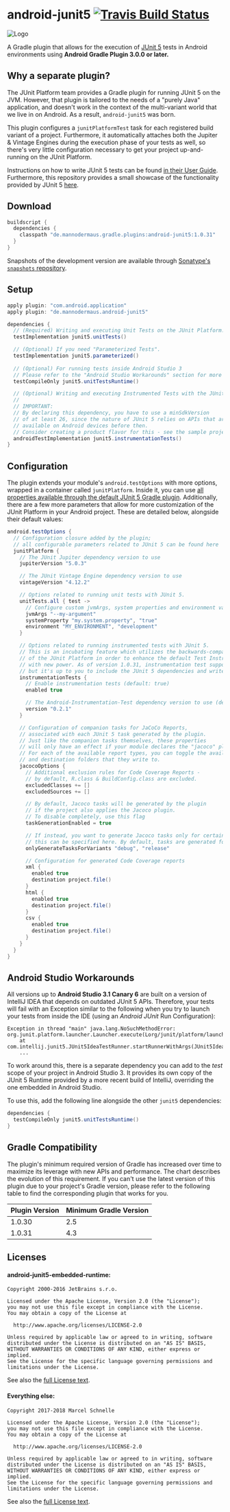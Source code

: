 # android-junit5 [![Travis Build Status](https://travis-ci.org/mannodermaus/android-junit5.svg?branch=master)][travisci]

![Logo](.images/logo.png)

A Gradle plugin that allows for the execution of [JUnit 5][junit5gh] tests in Android environments using **Android Gradle Plugin 3.0.0 or later.**

## Why a separate plugin?

The JUnit Platform team provides a Gradle plugin for running JUnit 5 on the JVM. However,
that plugin is tailored to the needs of a "purely Java" application, and doesn't work in
the context of the multi-variant world that we live in on Android. As a result, `android-junit5` was born.

This plugin configures a `junitPlatformTest` task for each registered build variant of a project.
Furthermore, it automatically attaches both the Jupiter & Vintage Engines
during the execution phase of your tests as well, so there's very little configuration
necessary to get your project up-and-running on the JUnit Platform.

Instructions on how to write JUnit 5 tests can be found [in their User Guide][junit5ug].
Furthermore, this repository provides a small showcase of the functionality provided by JUnit 5 [here][sampletests].

## Download

```groovy
buildscript {
  dependencies {
    classpath "de.mannodermaus.gradle.plugins:android-junit5:1.0.31"
  }
}
```

Snapshots of the development version are available through [Sonatype's `snapshots` repository][sonatyperepo].

## Setup

```groovy
apply plugin: "com.android.application"
apply plugin: "de.mannodermaus.android-junit5"

dependencies {
  // (Required) Writing and executing Unit Tests on the JUnit Platform.
  testImplementation junit5.unitTests()

  // (Optional) If you need "Parameterized Tests".
  testImplementation junit5.parameterized()
    
  // (Optional) For running tests inside Android Studio 3
  // Please refer to the "Android Studio Workarounds" section for more insight on this.
  testCompileOnly junit5.unitTestsRuntime()

  // (Optional) Writing and executing Instrumented Tests with the JUnit Platform Runner.
  //
  // IMPORTANT:
  // By declaring this dependency, you have to use a minSdkVersion
  // of at least 26, since the nature of JUnit 5 relies on APIs that aren't
  // available on Android devices before then.
  // Consider creating a product flavor for this - see the sample project for details.
  androidTestImplementation junit5.instrumentationTests()
}
```

## Configuration

The plugin extends your module's `android.testOptions` with more options, wrapped in a container called `junitPlatform`.
Inside it, you can use [all properties available through the default JUnit 5 Gradle plugin][junit5config].
Additionally, there are a few more parameters that allow for more customization of the JUnit Platform
in your Android project. These are detailed below, alongside their default values:

```groovy
android.testOptions {
  // Configuration closure added by the plugin;
  // all configurable parameters related to JUnit 5 can be found here
  junitPlatform {
    // The JUnit Jupiter dependency version to use
    jupiterVersion "5.0.3"

    // The JUnit Vintage Engine dependency version to use
    vintageVersion "4.12.2"

    // Options related to running unit tests with JUnit 5.
    unitTests.all { test ->
      // Configure custom jvmArgs, system properties and environment variables
      jvmArgs "--my-argument"
      systemProperty "my.system.property", "true"
      environment "MY_ENVIRONMENT", "development"
    }

    // Options related to running instrumented tests with JUnit 5.
    // This is an incubating feature which utilizes the backwards-compatibility
    // of the JUnit Platform in order to enhance the default Test Instrumentation Runner
    // with new power. As of version 1.0.31, instrumentation test support is provided by default,
    // but it's up to you to include the JUnit 5 dependencies and write some tests with it.
    instrumentationTests {
      // Enable instrumentation tests (default: true)
      enabled true

      // The Android-Instrumentation-Test dependency version to use (default: latest)
      version "0.2.1"
    }

    // Configuration of companion tasks for JaCoCo Reports,
    // associated with each JUnit 5 task generated by the plugin.
    // Just like the companion tasks themselves, these properties
    // will only have an effect if your module declares the "jacoco" plugin as well.
    // For each of the available report types, you can toggle the availability
    // and destination folders that they write to.
    jacocoOptions {
      // Additional exclusion rules for Code Coverage Reports -
      // by default, R.class & BuildConfig.class are excluded.
      excludedClasses += []
      excludedSources += []

      // By default, Jacoco tasks will be generated by the plugin
      // if the project also applies the Jacoco plugin.
      // To disable completely, use this flag
      taskGenerationEnabled = true

      // If instead, you want to generate Jacoco tasks only for certain variants,
      // this can be specified here. By default, tasks are generated for all variants
      onlyGenerateTasksForVariants "debug", "release"

      // Configuration for generated Code Coverage reports
      xml {
        enabled true
        destination project.file()
      }
      html {
        enabled true
        destination project.file()
      }
      csv {
        enabled true
        destination project.file()
      }
    }
  }
}
```

## Android Studio Workarounds

All versions up to **Android Studio 3.1 Canary 6** are built
on a version of IntelliJ IDEA that depends on outdated JUnit 5 APIs.
Therefore, your tests will fail with an Exception similar to the following when you try to
launch your tests from inside the IDE (using an *Android JUnit* Run Configuration):

```
Exception in thread "main" java.lang.NoSuchMethodError: org.junit.platform.launcher.Launcher.execute(Lorg/junit/platform/launcher/LauncherDiscoveryRequest;)V
	at com.intellij.junit5.JUnit5IdeaTestRunner.startRunnerWithArgs(JUnit5IdeaTestRunner.java:42)
	...
```

To work around this, there is a separate dependency you can add to the *test* scope
of your project in Android Studio 3. It provides its own copy of the JUnit 5 Runtime
provided by a more recent build of IntelliJ, overriding the one embedded in Android Studio.

To use this, add the following line alongside the other `junit5` dependencies:

```groovy
dependencies {
  testCompileOnly junit5.unitTestsRuntime()
}
```

## Gradle Compatibility

The plugin's minimum required version of Gradle has increased over time to maximize its leverage with new APIs and performance.
The chart describes the evolution of this requirement. If you can't use the latest version of this plugin due to your
project's Gradle version, please refer to the following table to find the corresponding plugin that works for you.

|Plugin Version|Minimum Gradle Version|
|---|---|
|1.0.30|2.5|
|1.0.31|4.3|

## Licenses

#### android-junit5-embedded-runtime:

```
Copyright 2000-2016 JetBrains s.r.o.

Licensed under the Apache License, Version 2.0 (the "License");
you may not use this file except in compliance with the License.
You may obtain a copy of the License at

  http://www.apache.org/licenses/LICENSE-2.0

Unless required by applicable law or agreed to in writing, software
distributed under the License is distributed on an "AS IS" BASIS,
WITHOUT WARRANTIES OR CONDITIONS OF ANY KIND, either express or implied.
See the License for the specific language governing permissions and
limitations under the License.
```

See also the [full License text](android-junit5-embedded-runtime/LICENSE).

#### Everything else:

```
Copyright 2017-2018 Marcel Schnelle

Licensed under the Apache License, Version 2.0 (the "License");
you may not use this file except in compliance with the License.
You may obtain a copy of the License at

  http://www.apache.org/licenses/LICENSE-2.0

Unless required by applicable law or agreed to in writing, software
distributed under the License is distributed on an "AS IS" BASIS,
WITHOUT WARRANTIES OR CONDITIONS OF ANY KIND, either express or implied.
See the License for the specific language governing permissions and
limitations under the License.
```

See also the [full License text](LICENSE).



 [junit5gh]: https://github.com/junit-team/junit5
 [junit5ug]: https://junit.org/junit5/docs/current/user-guide
 [junit5config]: http://junit.org/junit5/docs/current/user-guide/#running-tests-build-gradle-junit-configure
 [travisci]: https://travis-ci.org/mannodermaus/android-junit5
 [as2issue]: https://github.com/mannodermaus/android-junit5/issues/19
 [jacoco]: http://www.eclemma.org/jacoco
 [sonatyperepo]: https://oss.sonatype.org/content/repositories/snapshots/de/mannodermaus/gradle/plugins
 [sampletests]: sample/src/test
